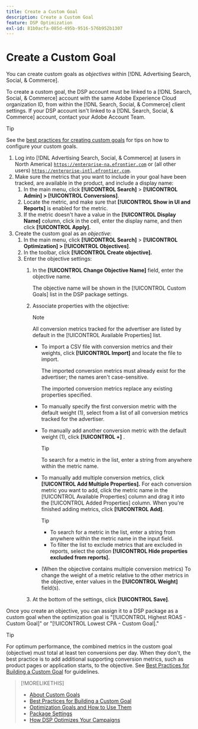 ```yaml
---
title: Create a Custom Goal
description: Create a Custom Goal
feature: DSP Optimization
exl-id: 81b0acfa-085d-495b-9516-576b952b1307
---
```

# Create a Custom Goal

 You can create custom goals as *objectives* within [!DNL Advertising Search, Social, & Commerce].

To create a custom goal, the DSP account must be linked to a [!DNL Search, Social, & Commerce] account with the same Adobe Experience Cloud organization ID, from within the [!DNL Search, Social, & Commerce] client settings. If your DSP account isn't linked to a [!DNL Search, Social, & Commerce] account, contact your Adobe Account Team.

>[!TIP]
>
>See the [best practices for creating custom goals](custom-goal-best-practices.md) for tips on how to configure your custom goals.

1. Log into [!DNL Advertising Search, Social, & Commerce] at (users in North America) [`https://enterprise-na.efrontier.com`](https://enterprise-na.efrontier.com) or (all other users) [`https://enterprise-intl.efrontier.com`](https://enterprise-intl.efrontier.com).
1. Make sure the metrics that you want to include in your goal have been tracked, are available in the product, and include a display name:
    1. In the main menu, click **[!UICONTROL Search]** > **[!UICONTROL Admin] > [!UICONTROL Conversions]**.
    1. Locate the metric, and make sure that **[!UICONTROL Show in UI and Reports]** is enabled for the metric.
    1. If the metric doesn't have a value in the **[!UICONTROL Display Name]** column, click in the cell, enter the display name, and then click **[!UICONTROL Apply].**
1. Create the custom goal as an *objective*:
    1. In the main menu, click **[!UICONTROL Search]** > **[!UICONTROL Optimization] > [!UICONTROL Objectives]**.
    1. In the toolbar, click **[!UICONTROL Create objective].**
    1. Enter the objective settings:
        1. In the **[!UICONTROL Change Objective Name]** field, enter the objective name.

           The objective name will be shown in the [!UICONTROL Custom Goals] list in the DSP package settings.

        1. Associate properties with the objective:

           >[!NOTE]
           >
           > All conversion metrics tracked for the advertiser are listed by default in the [!UICONTROL Available Properties] list.

            * To import a CSV file with conversion metrics and their weights, click **[!UICONTROL Import]** and locate the file to import.

               The imported conversion metrics must already exist for the advertiser; the names aren't case-sensitive.

               The imported conversion metrics replace any existing properties specified.

            * To manually specify the first conversion metric with the default weight (1), select from a list of all conversion metrics tracked for the advertiser.

            * To manually add another conversion metric with the default weight (1), click **[!UICONTROL +]** .

               >[!TIP]
               >
               > To search for a metric in the list, enter a string from anywhere within the metric name.

            * To manually add multiple conversion metrics, click **[!UICONTROL Add Multiple Properties].** For each conversion metric you want to add, click the metric name in the [!UICONTROL Available Properties] column and drag it into the [!UICONTROL Added Properties] column. When you're finished adding metrics, click **[!UICONTROL Add]**.

               >[!TIP]
               >
               >* To search for a metric in the list, enter a string from anywhere within the metric name in the input field.
               >* To filter the list to exclude metrics that are excluded in reports, select the option **[!UICONTROL Hide properties excluded from reports].**

            * (When the objective contains multiple conversion metrics) To change the weight of a metric relative to the other metrics in the objective, enter values in the **[!UICONTROL Weight]** field(s).

        1. At the bottom of the settings, click **[!UICONTROL Save]**.

Once you create an objective, you can assign it to a DSP package as a custom goal when the optimization goal is "[!UICONTROL Highest ROAS - Custom Goal]" or "[!UICONTROL Lowest CPA - Custom Goal]."

>[!TIP]
>
>For optimum performance, the combined metrics in the custom goal (objective) must total at least ten conversions per day. When they don't, the best practice is to add additional supporting conversion metrics, such as product pages or application starts, to the objective. See [Best Practices for Building a Custom Goal](custom-goal-best-practices.md) for guidelines.

>[!MORELIKETHIS]
>
>* [About Custom Goals](custom-goal-about.md)
>* [Best Practices for Building a Custom Goal](custom-goal-best-practices.md)
>* [Optimization Goals and How to Use Them](optimization-goals.md)
>* [Package Settings](/help/dsp/campaign-management/packages/package-settings.md)
> * [How DSP Optimizes Your Campaigns](optimization-how-dsp-optimizes-campaigns.md)
